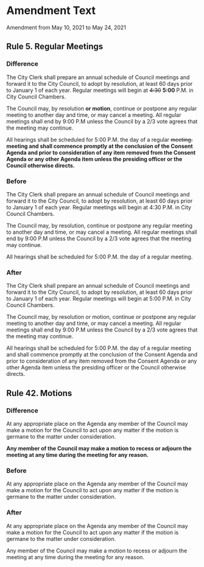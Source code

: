 # Amendment Text

Amendment from May 10, 2021 to May 24, 2021

## Rule 5. Regular Meetings

### Difference

The City Clerk shall prepare an annual schedule of Council meetings
and forward it to the City Council, to adopt by resolution,
at least 60 days prior to January 1 of each year.
Regular meetings will begin at ~~4:30~~ **5:00** P.M. in City Council Chambers.

The Council may, by resolution **or motion**, continue or postpone any regular meeting
to another day and time, or may cancel a meeting.
All regular meetings shall end by 9:00 P.M unless the Council
by a 2/3 vote agrees that the meeting may continue.

All hearings shall be scheduled for 5:00 P.M.
the day of a regular ~~meeting.~~
**meeting and shall commence promptly
at the conclusion of the Consent Agenda and prior to consideration
of any item removed from the Consent Agenda or any other Agenda item
unless the presiding officer or the Council otherwise directs.**

### Before

The City Clerk shall prepare an annual schedule of Council meetings
and forward it to the City Council, to adopt by resolution,
at least 60 days prior to January 1 of each year.
Regular meetings will begin at 4:30 P.M. in City Council Chambers.

The Council may, by resolution, continue or postpone any regular meeting
to another day and time, or may cancel a meeting.
All regular meetings shall end by 9:00 P.M unless the Council
by a 2/3 vote agrees that the meeting may continue.

All hearings shall be scheduled for 5:00 P.M.
the day of a regular meeting.

### After

The City Clerk shall prepare an annual schedule of Council meetings
and forward it to the City Council, to adopt by resolution,
at least 60 days prior to January 1 of each year.
Regular meetings will begin at 5:00 P.M. in City Council Chambers.

The Council may, by resolution or motion, continue or postpone any regular meeting
to another day and time, or may cancel a meeting.
All regular meetings shall end by 9:00 P.M unless the Council
by a 2/3 vote agrees that the meeting may continue.

All hearings shall be scheduled for 5:00 P.M.
the day of a regular meeting and shall commence promptly
at the conclusion of the Consent Agenda and prior to consideration
of any item removed from the Consent Agenda or any other Agenda item
unless the presiding officer or the Council otherwise directs.

## Rule 42. Motions

### Difference

At any appropriate place on the Agenda
any member of the Council may make a motion for the Council to
act upon any matter if the motion is germane to the matter under
consideration.

**Any member of the Council may make a motion to recess or adjourn the meeting at any time during the meeting for any reason.**

### Before

At any appropriate place on the Agenda
any member of the Council may make a motion for the Council to
act upon any matter if the motion is germane to the matter under
consideration.

### After

At any appropriate place on the Agenda
any member of the Council may make a motion for the Council to
act upon any matter if the motion is germane to the matter under
consideration.

Any member of the Council may make a motion to recess or adjourn the meeting at any time during the meeting for any reason.
